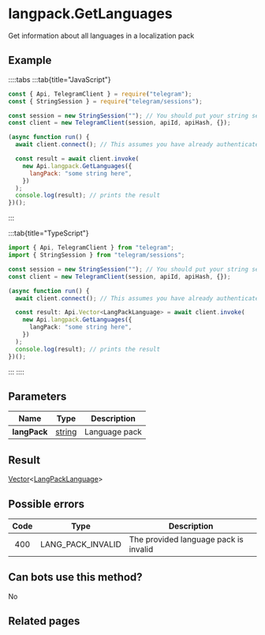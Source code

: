 # langpack.GetLanguages

Get information about all languages in a localization pack

## Example

::::tabs
:::tab{title="JavaScript"}

```js
const { Api, TelegramClient } = require("telegram");
const { StringSession } = require("telegram/sessions");

const session = new StringSession(""); // You should put your string session here
const client = new TelegramClient(session, apiId, apiHash, {});

(async function run() {
  await client.connect(); // This assumes you have already authenticated with .start()

  const result = await client.invoke(
    new Api.langpack.GetLanguages({
      langPack: "some string here",
    })
  );
  console.log(result); // prints the result
})();
```

:::

:::tab{title="TypeScript"}

```ts
import { Api, TelegramClient } from "telegram";
import { StringSession } from "telegram/sessions";

const session = new StringSession(""); // You should put your string session here
const client = new TelegramClient(session, apiId, apiHash, {});

(async function run() {
  await client.connect(); // This assumes you have already authenticated with .start()

  const result: Api.Vector<LangPackLanguage> = await client.invoke(
    new Api.langpack.GetLanguages({
      langPack: "some string here",
    })
  );
  console.log(result); // prints the result
})();
```

:::
::::

## Parameters

|     Name     | Type                                            | Description   |
| :----------: | ----------------------------------------------- | ------------- |
| **langPack** | [string](https://core.telegram.org/type/string) | Language pack |

## Result

[Vector](https://core.telegram.org/type/Vector%20t)<[LangPackLanguage](https://core.telegram.org/type/LangPackLanguage)>

## Possible errors

| Code | Type              | Description                           |
| :--: | ----------------- | ------------------------------------- |
| 400  | LANG_PACK_INVALID | The provided language pack is invalid |

## Can bots use this method?

No

## Related pages
